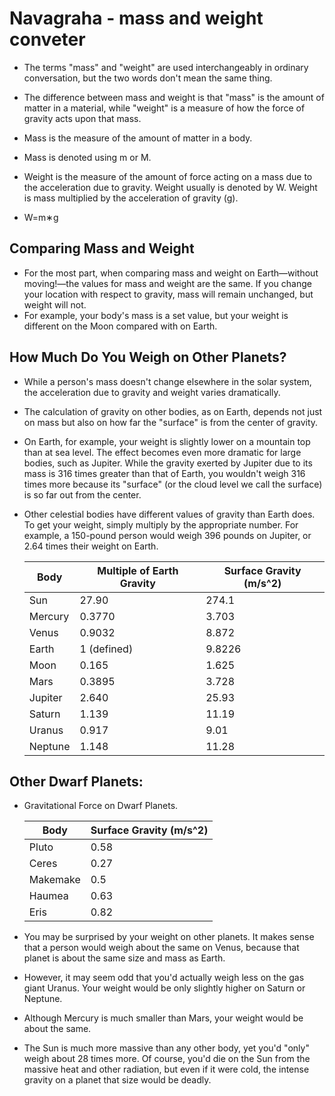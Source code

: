 # Navagraha - mass and weight conveter

- The terms "mass" and "weight" are used interchangeably in ordinary conversation, but the two words don't mean the same thing.
- The difference between mass and weight is that "mass" is the amount of matter in a material, while "weight" is a measure of how the force of gravity acts upon that mass.

- Mass is the measure of the amount of matter in a body.
- Mass is denoted using m or M.
- Weight is the measure of the amount of force acting on a mass due to the acceleration due to gravity. Weight usually is denoted by W. Weight is mass multiplied by the acceleration of gravity (g).
- W=m∗g


## Comparing Mass and Weight

- For the most part, when comparing mass and weight on Earth—without moving!—the values for mass and weight are the same. If you change your location with respect to gravity, mass will remain unchanged, but weight will not.
- For example, your body's mass is a set value, but your weight is different on the Moon compared with on Earth.


## How Much Do You Weigh on Other Planets?

- While a person's mass doesn't change elsewhere in the solar system, the acceleration due to gravity and weight varies dramatically.
- The calculation of gravity on other bodies, as on Earth, depends not just on mass but also on how far the "surface" is from the center of gravity.
- On Earth, for example, your weight is slightly lower on a mountain top than at sea level. The effect becomes even more dramatic for large bodies, such as Jupiter. While the gravity exerted by Jupiter due to its mass is 316 times greater than that of Earth, you wouldn't weigh 316 times more because its "surface" (or the cloud level we call the surface) is so far out from the center.

- Other celestial bodies have different values of gravity than Earth does. To get your weight, simply multiply by the appropriate number. For example, a 150-pound person would weigh 396 pounds on Jupiter, or 2.64 times their weight on Earth.

  | **Body**      | **Multiple of Earth Gravity** | **Surface Gravity (m/s^2)** |
  | ------------- | ----------------------------- | --------------------------- |
  | Sun           | 27.90                         | 274.1                       |
  | Mercury       | 0.3770                        | 3.703                       |
  | Venus         | 0.9032                        | 8.872                       |
  | Earth         | 1 (defined)                   | 9.8226                      |
  | Moon          | 0.165                         | 1.625                       |
  | Mars          | 0.3895                        | 3.728                       |
  | Jupiter       | 2.640                         | 25.93                       |
  | Saturn        | 1.139                         | 11.19                       |
  | Uranus        | 0.917                         | 9.01                        |
  | Neptune       | 1.148                         | 11.28                       |


## Other Dwarf Planets:

- Gravitational Force on Dwarf Planets.

  | **Body**      | **Surface Gravity (m/s^2)** |
  | ------------- | --------------------------- |
  | Pluto         | 0.58                        |
  | Ceres         | 0.27                        |
  | Makemake      | 0.5                         |
  | Haumea        | 0.63                        |
  | Eris          | 0.82                        |

- You may be surprised by your weight on other planets. It makes sense that a person would weigh about the same on Venus, because that planet is about the same size and mass as Earth.
- However, it may seem odd that you'd actually weigh less on the gas giant Uranus. Your weight would be only slightly higher on Saturn or Neptune.
- Although Mercury is much smaller than Mars, your weight would be about the same.
- The Sun is much more massive than any other body, yet you'd "only" weigh about 28 times more. Of course, you'd die on the Sun from the massive heat and other radiation, but even if it were cold, the intense gravity on a planet that size would be deadly.
